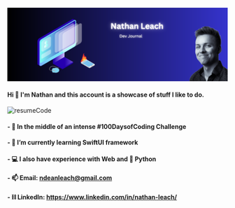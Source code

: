 ![Banner](https://github.com/ndeanleach/ndeanleach/blob/921025c3fb52bcb0cd8635d7bbd9aa0174919688/Github%20Banner.svg)

#### Hi 👋 I'm Nathan and this account is a showcase of stuff I like to do. 

![resumeCode](https://github.com/ndeanleach/ndeanleach/assets/143350542/a03caedb-55e4-42c8-80f3-c16d5ce7fddf)


#### - 💯 In the middle of an intense #100DaysofCoding Challenge
#### - 🌱 I’m currently learning SwiftUI framework
#### - 💻 I also have experience with Web and 🐍 Python
#### - 📫 Email: ndeanleach@gmail.com
#### - ⛓️ LinkedIn: https://www.linkedin.com/in/nathan-leach/

